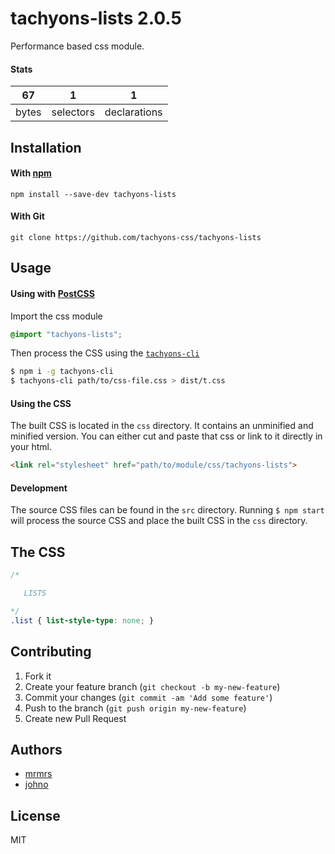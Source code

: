 # tachyons-lists 2.0.5

Performance based css module.

#### Stats

67 | 1 | 1
---|---|---
bytes | selectors | declarations

## Installation

#### With [npm](https://npmjs.com)

```
npm install --save-dev tachyons-lists
```

#### With Git

```
git clone https://github.com/tachyons-css/tachyons-lists
```

## Usage

#### Using with [PostCSS](https://github.com/postcss/postcss)

Import the css module

```css
@import "tachyons-lists";
```

Then process the CSS using the [`tachyons-cli`](https://github.com/tachyons-css/tachyons-cli)

```sh
$ npm i -g tachyons-cli
$ tachyons-cli path/to/css-file.css > dist/t.css
```

#### Using the CSS

The built CSS is located in the `css` directory. It contains an unminified and minified version.
You can either cut and paste that css or link to it directly in your html.

```html
<link rel="stylesheet" href="path/to/module/css/tachyons-lists">
```

#### Development

The source CSS files can be found in the `src` directory.
Running `$ npm start` will process the source CSS and place the built CSS in the `css` directory.

## The CSS

```css
/*

   LISTS

*/
.list { list-style-type: none; }
```

## Contributing

1. Fork it
2. Create your feature branch (`git checkout -b my-new-feature`)
3. Commit your changes (`git commit -am 'Add some feature'`)
4. Push to the branch (`git push origin my-new-feature`)
5. Create new Pull Request

## Authors

* [mrmrs](http://mrmrs.io)
* [johno](http://johnotander.com)

## License

MIT

